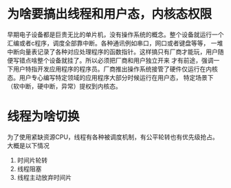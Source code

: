 # 为啥要搞出线程和用户态，内核态权限
早期电子设备都是巨贵无比的单片机，没有操作系统的概念。整个设备就运行一个汇编或者c程序，调度全部靠中断。各种通讯例如串口，网口或者键盘等等，
一堆中断向量表记录了各种对应处理程序的函数指针。这样搞只有厂商才能玩，用户随便写错点啥整个设备就挂了。所以必须把厂商和用户独立开来
才有前途，强调一下用户特指开发应用程序的程序员。厂商推出操作系统接管了硬件仅运行在内核态。用户专心编写特定领域的应用程序大部分时候运行在用户态，
特定场景下（软中断，硬中断，异常）提权到内核态。

# 线程为啥切换
为了使用紧缺资源CPU，线程有各种被调度机制，有公平轮转也有优先级抢占。大概是以下情况
1. 时间片轮转
2. 线程阻塞
3. 线程主动放弃时间片
